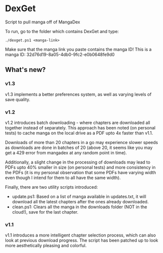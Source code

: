 # DexGet
Script to pull manga off of MangaDex

To run, go to the folder which contains DexGet and type:

```
./dexget.ps1 <manga-link>
```

Make sure that the manga link you paste contains the manga ID! This is a manga ID: 32d76d19-8a05-4db0-9fc2-e0b0648fe9d0

## What's new?

### v1.3
v1.3 implements a better preferences system, as well as varying levels of save quality.

### v1.2
v1.2 introduces batch downloading - where chapters are downloaded all together instead of separately. This approach has been noted (on personal tests) to cache manga on the local drive as a PDF upto 4x faster than v1.1.

Downloads of more than 20 chapters in a go may experience slower speeds as downloads are done in batches of 20 (above 20, it seems like you may get a 429 error from mangadex at any random point in time).

Additionally, a slight change in the processing of downloads may lead to PDFs upto 40% smaller in size (on personal tests) and more consistency in the PDFs (it is my personal observation that some PDFs have varying width even though I intend for them to all have the same width).

Finally, there are two utility scripts introduced:
- update.ps1: Based on a list of manga available in updates.txt, it will download all the latest chapters after the ones already downloaded.
- clean.ps1: Clears all the manga in the downloads folder (NOT in the cloud!), save for the last chapter.

### v1.1
v1.1 introduces a more intelligent chapter selection process, which can also look at previous download progress. The script has been patched up to look more aesthetically pleasing and colorful.
